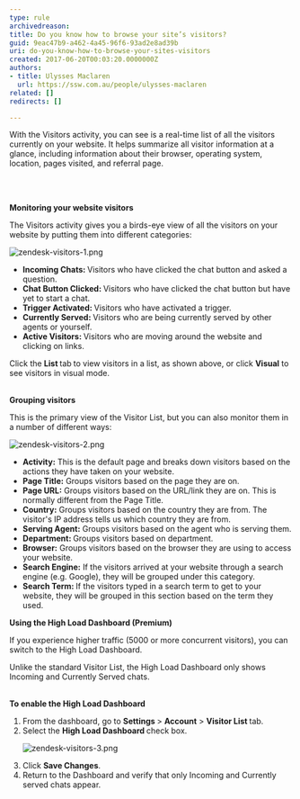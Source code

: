 ```yaml
---
type: rule
archivedreason: 
title: Do you know how to browse your site’s visitors?
guid: 9eac47b9-a462-4a45-96f6-93ad2e8ad39b
uri: do-you-know-how-to-browse-your-sites-visitors
created: 2017-06-20T00:03:20.0000000Z
authors:
- title: Ulysses Maclaren
  url: https://ssw.com.au/people/ulysses-maclaren
related: []
redirects: []

---
```



<p class="ssw15-rteElement-P">With the&#160;Visitors&#160;activity, you can see&#160;is a real-time list of all the visitors currently on your website. It helps summarize all visitor information at a glance, including information about their browser, operating system, location, pages visited, and referral page.&#160;<br></p>
<br><excerpt class='endintro'></excerpt><br>
<p>
   <strong>Monitoring your website visitors </strong></p><p>The Visitors activity gives you&#160;a birds-eye view of all the visitors on your website by putting them into different categories&#58; 
   </p><dl class="image"><dt><img src="/PublishingImages/zendesk-visitors-1.png" alt="zendesk-visitors-1.png" /></dt></dl><ul><li>
      <strong>Incoming Chats&#58;&#160;</strong>Visitors who have clicked the chat button and asked a question.</li><li>
      <strong>Chat Button Clicked&#58;&#160;</strong>Visitors who have clicked the chat button but have yet to start a chat.</li><li>
      <strong>Trigger&#160;Activated&#58;&#160;</strong>Visitors who have&#160;activated a trigger.</li><li>
      <strong>Currently Served&#58;&#160;</strong>Visitors&#160;who are being currently served by other agents or yourself.</li><li>
      <strong>Active Visitors&#58;&#160;</strong>Visitors&#160;who are moving around the website and clicking on links.&#160; 
      <br></li></ul><p>Click the&#160;<strong>List&#160;</strong>tab<strong>&#160;</strong>to view visitors in a list, as shown above, or click&#160;<strong>Visual</strong>&#160;to see visitors in visual mode.​<br><br></p><p>
   <strong>Grouping visitors </strong></p><p>This is the primary view of the Visitor List, but you can also monitor them in a number of different ways&#58;</p><dl class="image"><dt><img src="/PublishingImages/zendesk-visitors-2.png" alt="zendesk-visitors-2.png" />
   </dt></dl><ul><li>
      <strong>Activity&#58;</strong>&#160;This is the default page and breaks down visitors based on the actions they have taken on your website.</li><li>
      <strong>Page Title&#58;</strong>&#160;Groups visitors based on the page they are on.</li><li>
      <strong>Page URL&#58;</strong>&#160;Groups visitors&#160;based on the URL/link they are on. This is normally different from the Page Title.</li><li>
      <strong>Country&#58;</strong>&#160;Groups visitors&#160;based on the country they are from. The visitor's IP address tells us which country they are from.</li><li>
      <strong>Serving Agent&#58;</strong>&#160;Groups visitors&#160;based on the agent who is serving them.</li><li>
      <strong>Department&#58;&#160;</strong>Groups visitors based on department.<br></li><li>
      <strong>Browser&#58;</strong>&#160;Groups visitors&#160;based on the browser they are using to access your website.</li><li>
      <strong>Search Engine&#58;</strong>&#160;If the visitors arrived at your website through a search engine (e.g. Google), they will be grouped under this category.</li><li>
      <strong>Search Term&#58;&#160;</strong>If the visitors typed in a search term to get to your website, they will be grouped in this section based on the term they used. 
      <br></li></ul><p>
   <strong>Using the High Load Dashboard (Premium)</strong></p><p>If you experience higher traffic (5000 or more concurrent visitors), you can switch to the High Load Dashboard. 
   <br></p><p>Unlike the standard Visitor List, the High Load Dashboard&#160;only shows Incoming and Currently Served chats.&#160;<br><br></p><p>
   <strong>To enable the High Load Dashboard</strong></p><ol><li>From the dashboard, go to&#160;<strong>Settings&#160;</strong>&gt;&#160;<strong>Account</strong>&#160;&gt;&#160;<strong>Visitor List&#160;</strong>tab.</li><li>Select the&#160;<strong>High Load Dashboard&#160;</strong>check box.&#160; 
      <dl class="image"><dt><img src="/PublishingImages/zendesk-visitors-3.png" alt="zendesk-visitors-3.png" data-pin-nopin="true" />​<br></dt></dl></li><li>Click&#160;<strong>Save Changes</strong>.</li><li>Return to the Dashboard and verify that only Incoming and Currently served chats appear.</li></ol><p>
   <br>
</p>


